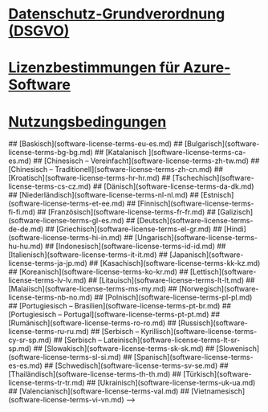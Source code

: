 
# [Datenschutz-Grundverordnung (DSGVO)](gdpr.md)
# [Lizenzbestimmungen für Azure-Software](/legal/information-protection/software-license-terms)
# [Nutzungsbedingungen](/legal/termsofuse)
<!-->
## [Baskisch](software-license-terms-eu-es.md)
## [Bulgarisch](software-license-terms-bg-bg.md)
## [Katalanisch ](software-license-terms-ca-es.md)
## [Chinesisch – Vereinfacht](software-license-terms-zh-tw.md)
## [Chinesisch – Traditionell](software-license-terms-zh-cn.md)
## [Kroatisch](software-license-terms-hr-hr.md)
## [Tschechisch](software-license-terms-cs-cz.md)
## [Dänisch](software-license-terms-da-dk.md)
## [Niederländisch](software-license-terms-nl-nl.md)
## [Estnisch](software-license-terms-et-ee.md)
## [Finnisch](software-license-terms-fi-fi.md)
## [Französisch](software-license-terms-fr-fr.md)
## [Galizisch](software-license-terms-gl-es.md)
## [Deutsch](software-license-terms-de-de.md)
## [Griechisch](software-license-terms-el-gr.md)
## [Hindi](software-license-terms-hi-in.md)
## [Ungarisch](software-license-terms-hu-hu.md)
## [Indonesisch](software-license-terms-id-id.md)
## [Italienisch](software-license-terms-it-it.md)
## [Japanisch](software-license-terms-ja-jp.md)
## [Kasachisch](software-license-terms-kk-kz.md)
## [Koreanisch](software-license-terms-ko-kr.md)
## [Lettisch](software-license-terms-lv-lv.md)
## [Litauisch](software-license-terms-lt-lt.md)
## [Malaiisch](software-license-terms-ms-my.md)
## [Norwegisch](software-license-terms-nb-no.md)
## [Polnisch](software-license-terms-pl-pl.md)
## [Portugiesisch – Brasilien](software-license-terms-pt-br.md)
## [Portugiesisch – Portugal](software-license-terms-pt-pt.md)
## [Rumänisch](software-license-terms-ro-ro.md)
## [Russisch](software-license-terms-ru-ru.md)
## [Serbisch – Kyrillisch](software-license-terms-cy-sr-sp.md)
## [Serbisch – Lateinisch](software-license-terms-lt-sr-sp.md)
## [Slowakisch](software-license-terms-sk-sk.md)
## [Slowenisch](software-license-terms-sl-si.md)
## [Spanisch](software-license-terms-es-es.md)
## [Schwedisch](software-license-terms-sv-se.md)
## [Thailändisch](software-license-terms-th-th.md)
## [Türkisch](software-license-terms-tr-tr.md)
## [Ukrainisch](software-license-terms-uk-ua.md)
## [Valencianisch](software-license-terms-val.md)
## [Vietnamesisch](software-license-terms-vi-vn.md)

-->